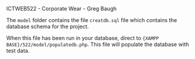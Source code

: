 ICTWEB522 - Corporate Wear - Greg Baugh 
 
The `model` folder contains the file `creatdb.sql` file which contains the database schema for the project.  
 
When this file has been run in your database, direct to `{XAMPP BASE}/522/model/populatedb.php`. This file will populate the database with test data.
